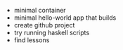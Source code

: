 * minimal container
* minimal hello-world app that builds
* create github project
* try running haskell scripts
* find lessons